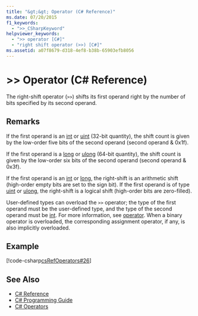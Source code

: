 ```yaml
---
title: "&gt;&gt; Operator (C# Reference)"
ms.date: 07/20/2015
f1_keywords: 
  - ">>_CSharpKeyword"
helpviewer_keywords: 
  - ">> operator [C#]"
  - "right shift operator (>>) [C#]"
ms.assetid: a07f8679-d318-4ef8-b38b-65903efb8056
---
```

# &gt;&gt; Operator (C# Reference)
The right-shift operator (`>>`) shifts its first operand right by the number of bits specified by its second operand.  
  
## Remarks  
 If the first operand is an [int](../../../csharp/language-reference/keywords/int.md) or [uint](../../../csharp/language-reference/keywords/uint.md) (32-bit quantity), the shift count is given by the low-order five bits of the second operand (second operand & 0x1f).  
  
 If the first operand is a [long](../../../csharp/language-reference/keywords/long.md) or [ulong](../../../csharp/language-reference/keywords/ulong.md) (64-bit quantity), the shift count is given by the low-order six bits of the second operand (second operand & 0x3f).  
  
 If the first operand is an [int](../../../csharp/language-reference/keywords/int.md) or [long](../../../csharp/language-reference/keywords/long.md), the right-shift is an arithmetic shift (high-order empty bits are set to the sign bit). If the first operand is of type [uint](../../../csharp/language-reference/keywords/uint.md) or [ulong](../../../csharp/language-reference/keywords/ulong.md), the right-shift is a logical shift (high-order bits are zero-filled).  
  
 User-defined types can overload the `>>` operator; the type of the first operand must be the user-defined type, and the type of the second operand must be [int](../../../csharp/language-reference/keywords/int.md). For more information, see [operator](../../../csharp/language-reference/keywords/operator.md). When a binary operator is overloaded, the corresponding assignment operator, if any, is also implicitly overloaded.  
  
## Example  
 [!code-csharp[csRefOperators#26](../../../csharp/language-reference/operators/codesnippet/CSharp/right-shift-operator_1.cs)]  
  
## See Also

- [C# Reference](../../../csharp/language-reference/index.md)  
- [C# Programming Guide](../../../csharp/programming-guide/index.md)  
- [C# Operators](../../../csharp/language-reference/operators/index.md)
